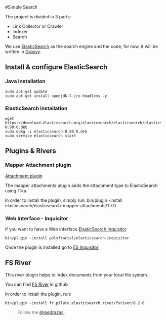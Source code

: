#Simple Search

The project is divided in 3 parts:

+ Link Collector or Crawler
+ Indexer
+ Search

We use [ElasticSearch](http://elasticsearch.org ) as the search engine and the code, for now, it will be written in [Groovy](http://groovy.codehaus.org/).


## Install & configure ElasticSearch

### Java installation
    sudo apt-get update
    sudo apt-get install openjdk-7-jre-headless -y


### ElasticSearch installation
    wget https://download.elasticsearch.org/elasticsearch/elasticsearch/elasticsearch-0.90.0.deb
    sudo dpkg -i elasticsearch-0.90.0.deb
    sudo service elasticsearch start


## Plugins & Rivers

### Mapper Attachment plugin

[Attachment plugin](https://github.com/elasticsearch/elasticsearch-mapper-attachments)

The mapper attachments plugin adds the attachment type to ElasticSearch using Tika.

In order to install the plugin, simply run:
    bin/plugin -install elasticsearch/elasticsearch-mapper-attachments/1.7.0

### Web Interface - Inquisitor
If you want to have a Web interface [ElasticSearch Inquisitor](https://github.com/polyfractal/elasticsearch-inquisitor)

    bin/plugin -install polyfractal/elasticsearch-inquisitor

Once the plugin is installed go to [ES Inquisitor](http://localhost:9200/_plugin/inquisitor)

## FS River

This river plugin helps to index documents from your local file system.

You can find [FS River](https://github.com/dadoonet/fsriver) in github

In order to install the plugin, run:

    bin/plugin -install fr.pilato.elasticsearch.river/fsriver/0.2.0




> Follow me [@ipedrazas](http://twitter.com/ipedrazas).


